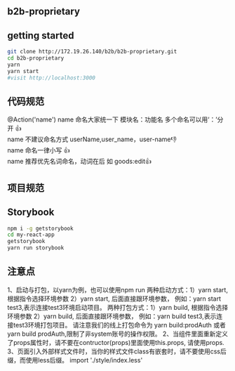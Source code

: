 ## b2b-proprietary

## getting started

```sh
git clone http://172.19.26.140/b2b/b2b-proprietary.git
cd b2b-proprietary
yarn
yarn start
#visit http://localhost:3000
```

## 代码规范

@Action('name')
name 命名大家统一下 模块名：功能名 多个命名可以用‘：’分开 👍  
name 不建议命名方式 userName,user_name，user-name👎  
name 命名一律小写 👍  
name 推荐优先名词命名，动词在后 如 goods:edit👍

## 项目规范

## Storybook

```sh
npm i -g getstorybook
cd my-react-app
getstorybook
yarn run storybook
```

## 注意点
1、启动与打包，以yarn为例，也可以使用npm run
   两种启动方式：1）yarn start, 根据指令选择环境参数
               2）yarn start, 后面直接跟环境参数，
                  例如：yarn start test3,表示连接test3环境启动项目。
   两种打包方式：1）yarn build,  根据指令选择环境参数
               2）yarn build,  后面直接跟环境参数，
                  例如：yarn build test3,表示连接test3环境打包项目。
   请注意我们的线上打包命令为 yarn build:prodAuth 或者 yarn build prodAuth,限制了非system账号的操作权限。
2、当组件里面重新定义了props属性时，请不要在contructor(props)里面使用this.props,
   请使用props.
3、页面引入外部样式文件时，当你的样式文件class有嵌套时，请不要使用css后缀，而使用less后缀。
   import './style/index.less'

